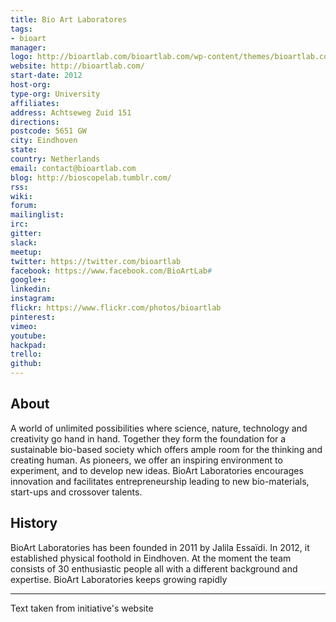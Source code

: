 ```yaml
---
title: Bio Art Laboratores
tags:
- bioart
manager: 
logo: http://bioartlab.com/bioartlab.com/wp-content/themes/bioartlab.com/dist/images/logo.png
website: http://bioartlab.com/
start-date: 2012
host-org: 
type-org: University
affiliates: 
address: Achtseweg Zuid 151
directions: 
postcode: 5651 GW
city: Eindhoven
state: 
country: Netherlands
email: contact@bioartlab.com
blog: http://bioscopelab.tumblr.com/
rss: 
wiki: 
forum: 
mailinglist: 
irc: 
gitter: 
slack: 
meetup: 
twitter: https://twitter.com/bioartlab
facebook: https://www.facebook.com/BioArtLab#
google+: 
linkedin: 
instagram: 
flickr: https://www.flickr.com/photos/bioartlab
pinterest: 
vimeo: 
youtube: 
hackpad: 
trello: 
github: 
---
```


## About
A world of unlimited possibilities where science, nature, technology and creativity go hand in hand. Together they form the foundation for a sustainable bio-based society which offers ample room for the thinking and creating human.
As pioneers, we offer an inspiring environment to experiment, and to develop new ideas. BioArt Laboratories encourages innovation and facilitates entrepreneurship leading to new bio-materials, start-ups and crossover talents.
## History
BioArt Laboratories has been founded in 2011 by Jalila Essaïdi. In 2012, it established physical foothold in Eindhoven.
At the moment the team consists of 30 enthusiastic people all with a different background and expertise. BioArt Laboratories keeps growing rapidly

---
Text taken from initiative's website
